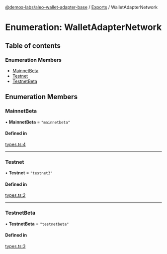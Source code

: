 [@demox-labs/aleo-wallet-adapter-base](../README.md) / [Exports](../modules.md) / WalletAdapterNetwork

# Enumeration: WalletAdapterNetwork

## Table of contents

### Enumeration Members

- [MainnetBeta](WalletAdapterNetwork.md#mainnetbeta)
- [Testnet](WalletAdapterNetwork.md#testnet)
- [TestnetBeta](WalletAdapterNetwork.md#testnetbeta)

## Enumeration Members

### MainnetBeta

• **MainnetBeta** = ``"mainnetbeta"``

#### Defined in

[types.ts:4](https://github.com/demox-labs/aleo-wallet-adapter/blob/c12f88c/packages/core/base/types.ts#L4)

___

### Testnet

• **Testnet** = ``"testnet3"``

#### Defined in

[types.ts:2](https://github.com/demox-labs/aleo-wallet-adapter/blob/c12f88c/packages/core/base/types.ts#L2)

___

### TestnetBeta

• **TestnetBeta** = ``"testnetbeta"``

#### Defined in

[types.ts:3](https://github.com/demox-labs/aleo-wallet-adapter/blob/c12f88c/packages/core/base/types.ts#L3)
